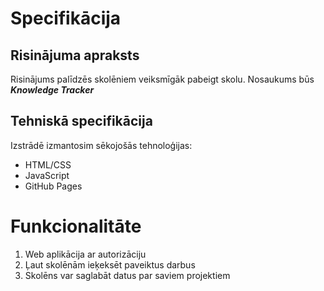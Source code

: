 
# Specifikācija
## Risinājuma apraksts
Risinājums palīdzēs skolēniem veiksmīgāk pabeigt skolu. Nosaukums būs 
***Knowledge Tracker***
## Tehniskā specifikācija
Izstrādē izmantosim sēkojošās tehnoloģijas:
- HTML/CSS
- JavaScript
- GitHub Pages
# Funkcionalitāte
1. Web aplikācija ar autorizāciju
2. Ļaut skolēnām ieķeksēt paveiktus darbus
3. Skolēns var saglabāt datus par saviem projektiem
